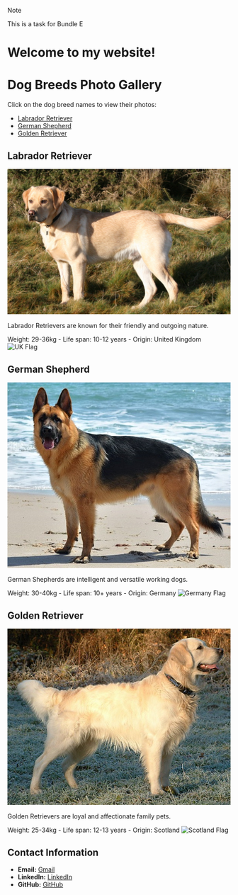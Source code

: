 > [!NOTE]
> This is a task for Bundle E 

# Welcome to my website!

# Dog Breeds Photo Gallery

Click on the dog breed names to view their photos:

- [Labrador Retriever](#labrador-retriever)
- [German Shepherd](#german-shepherd)
- [Golden Retriever](#golden-retriever)

## Labrador Retriever

![Labrador Retriever](./src/photos/Labrador.jpg)

Labrador Retrievers are known for their friendly and outgoing nature.

Weight: 29-36kg
    - Life span: 10-12 years
        - Origin: United Kingdom ![UK Flag](https://upload.wikimedia.org/wikipedia/en/a/ae/Flag_of_the_United_Kingdom.svg)

## German Shepherd

![German Shepherd](./src/photos/GermanShepherd.jpg)

German Shepherds are intelligent and versatile working dogs.

Weight: 30-40kg
    - Life span: 10+ years
        - Origin: Germany ![Germany Flag](https://upload.wikimedia.org/wikipedia/en/b/ba/Flag_of_Germany.svg)

## Golden Retriever

![Golden Retriever](./src/photos/GoldenRetriever.jpg)

Golden Retrievers are loyal and affectionate family pets.

Weight: 25-34kg
    - Life span: 12-13 years
        - Origin: Scotland ![Scotland Flag](https://upload.wikimedia.org/wikipedia/commons/1/10/Flag_of_Scotland.svg)

## Contact Information

- **Email:** [Gmail](mailto:ville.m.ahola@gmail.com)
- **LinkedIn:** [LinkedIn](https://www.linkedin.com/in/ville-ahola/)
- **GitHub:** [GitHub](https://github.com/Ville-A)